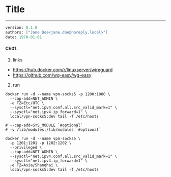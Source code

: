 # Title
---
```meta
version: 0.1.0
authors: ["Jane Doe<jane.doe@noreply.local>"]
date: 1970-01-01
```


#### Ch01. 
1. links
- https://hub.docker.com/r/linuxserver/wireguard
- https://github.com/wg-easy/wg-easy

2. run
```wireguard
docker run -d --name vpn-socks5 -p 1200:1080 \
  --cap-add=NET_ADMIN \
  -e TZ=Etc/UTC \
  --sysctl="net.ipv4.conf.all.src_valid_mark=1" \
  --sysctl="net.ipv4.ip_forward=1" \
  local/vpn-socks5:dev tail -f /etc/hosts

# --cap-add=SYS_MODULE `#optional`
# -v /lib/modules:/lib/modules `#optional`

docker run -d --name vpn-socks5 \
  -p 1201:1201 -p 1202:1202 \
  --privileged \
  --cap-add=NET_ADMIN \
  --sysctl="net.ipv4.conf.all.src_valid_mark=1" \
  --sysctl="net.ipv4.ip_forward=1" \
  -e TZ=Asia/Shanghai \
  local/vpn-socks5:dev tail -f /etc/hosts
```
